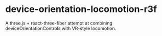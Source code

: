 # device-orientation-locomotion-r3f

A three.js + react-three-fiber attempt at combining deviceOrientationControls with VR-style locomotion.
